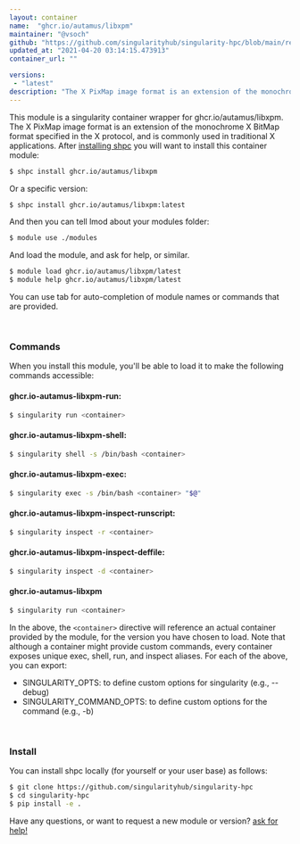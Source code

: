 ```yaml
---
layout: container
name:  "ghcr.io/autamus/libxpm"
maintainer: "@vsoch"
github: "https://github.com/singularityhub/singularity-hpc/blob/main/registry/ghcr.io/autamus/libxpm/container.yaml"
updated_at: "2021-04-20 03:14:15.473913"
container_url: ""

versions:
 - "latest"
description: "The X PixMap image format is an extension of the monochrome X BitMap format specified in the X protocol, and is commonly used in traditional X applications."
---
```


This module is a singularity container wrapper for ghcr.io/autamus/libxpm.
The X PixMap image format is an extension of the monochrome X BitMap format specified in the X protocol, and is commonly used in traditional X applications.
After [installing shpc](#install) you will want to install this container module:

```bash
$ shpc install ghcr.io/autamus/libxpm
```

Or a specific version:

```bash
$ shpc install ghcr.io/autamus/libxpm:latest
```

And then you can tell lmod about your modules folder:

```bash
$ module use ./modules
```

And load the module, and ask for help, or similar.

```bash
$ module load ghcr.io/autamus/libxpm/latest
$ module help ghcr.io/autamus/libxpm/latest
```

You can use tab for auto-completion of module names or commands that are provided.

<br>

### Commands

When you install this module, you'll be able to load it to make the following commands accessible:

#### ghcr.io-autamus-libxpm-run:

```bash
$ singularity run <container>
```

#### ghcr.io-autamus-libxpm-shell:

```bash
$ singularity shell -s /bin/bash <container>
```

#### ghcr.io-autamus-libxpm-exec:

```bash
$ singularity exec -s /bin/bash <container> "$@"
```

#### ghcr.io-autamus-libxpm-inspect-runscript:

```bash
$ singularity inspect -r <container>
```

#### ghcr.io-autamus-libxpm-inspect-deffile:

```bash
$ singularity inspect -d <container>
```



#### ghcr.io-autamus-libxpm

```bash
$ singularity run <container>
```


In the above, the `<container>` directive will reference an actual container provided
by the module, for the version you have chosen to load. Note that although a container
might provide custom commands, every container exposes unique exec, shell, run, and
inspect aliases. For each of the above, you can export:

 - SINGULARITY_OPTS: to define custom options for singularity (e.g., --debug)
 - SINGULARITY_COMMAND_OPTS: to define custom options for the command (e.g., -b)

<br>
  
### Install

You can install shpc locally (for yourself or your user base) as follows:

```bash
$ git clone https://github.com/singularityhub/singularity-hpc
$ cd singularity-hpc
$ pip install -e .
```

Have any questions, or want to request a new module or version? [ask for help!](https://github.com/singularityhub/singularity-hpc/issues)